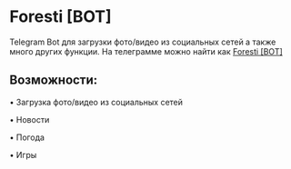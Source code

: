 # Foresti [BOT]
Telegram Bot для загрузки фото/видео из социальных сетей а также много других функции.
На телеграмме можно найти как [Foresti [BOT]](https://t.me/foresti_bot)

## Возможности:

•	Загрузка фото/видео из социальных сетей

•	Новости

•	Погода

•	Игры

